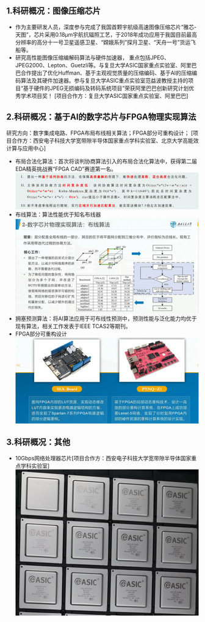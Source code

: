 1.科研概况：图像压缩芯片
---
- 作为主要研发人员，深度参与完成了我国首颗宇航级高速图像压缩芯片“雅芯-天图”，芯片采用0.18μm宇航抗辐照工艺，于2018年成功应用于我国目前最高分辨率的高分十一号卫星遥感卫星、“嫦娥系列”探月卫星、“天舟一号”货运飞船等。
- 研究高性能图像压缩编解码算法与硬件加速器， 重点包括JPEG、JPEG2000、Lepton、Guetzli等。与复旦大学ASIC国家重点实验室、阿里巴巴合作提出了优化Huffman、基于主观视觉质量的压缩编码、基于AI的压缩编码算法及其硬件加速器。参与复旦大学ASIC重点实验室范益波教授主持的项目“基于硬件的JPEG无损编码及转码系统项目”荣获阿里巴巴创新研究计划优秀学术项目奖！ [项目合作方：复旦大学ASIC国家重点实验室、阿里巴巴]


2.科研概况：基于AI的数字芯片与FPGA物理实现算法
---
研究方向：数字集成电路、FPGA布局布线相关算法；FPGA部分可重构设计；
[项目合作方：西安电子科技大学宽带隙半导体国家重点学科实验室、北京大学高能效计算与应用中心]
- 布局合法化算法：首次将谈判协商算法引入的布局合法化算法中，获得第二届EDA精英挑战赛“FPGA CAD”赛道第一名。
![实例图片](./leg.webp)
- 布线算法：算法性能优于知名布线器  
![实例图片](./EDA_layer_assignment.webp)
- 拥塞预测算法：将AI算法应用于可布线性预测中，预测性能与泛化能力均优于现有算法，相关工作发表于IEEE TCAS2等期刊。
- FPGA部分可重构设计
![实例图片](./reconfigurable_FPGA.webp)

3.科研概况：其他
---
- 10Gbps网络处理器芯片[项目合作方：西安电子科技大学宽带隙半导体国家重点学科实验室]
![实例图片](./NP.webp)


